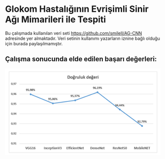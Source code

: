 # Glokom Hastalığının Evrişimli Sinir Ağı Mimarileri ile Tespiti

Bu çalışmada kullanılan veri seti https://github.com/smilell/AG-CNN adresinde yer almaktadır. Veri setinin kullanımı yazarların iznine bağlı olduğu için burada paylaşılmamıştır.

## Çalışma sonucunda elde edilen başarı değerleri:

![Alt text](sonuclar.png?raw=true "Title")
